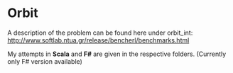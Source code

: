 Orbit
===========

A description of the problem can be found here under orbit_int: http://www.softlab.ntua.gr/release/bencherl/benchmarks.html

My attempts in **Scala** and **F#** are given in the respective folders. (Currently only F# version available)